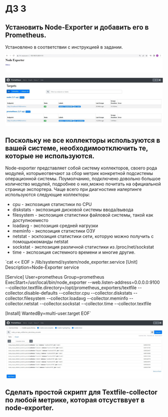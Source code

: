 # ДЗ 3

## Установить Node-Exporter и добавить его в Prometheus.

Установлено в соответствии с инструкцией в задании.

![img1](https://github.com/KatyaGolubeva/SRE/blob/hw3/hw3/pictures/1.jpeg)

![img2](https://github.com/KatyaGolubeva/SRE/blob/hw3/hw3/pictures/3.jpeg)

## Поскольку не все коллекторы используются в вашей системе, необходимоотключить те, которые не используются.

Node-exporter представляет собой систему коллекторов, своего рода модулей, которыеотвечают за сбор метрик конкретной подсистемы операционной системы. Поумолчанию, подключено довольно большое количество модулей, подробнее о них,можно почитать на официальной странице экспортера. Чаще всего при диагностике иалертинге используются следующие коллекторы:
- cpu  - экспозиция статистики по CPU
- diskstats  - экспозиция дисковой системы ввода/вывода
- filesystem  - экспозиция статистики файловой системы, такой как доступноеместо
- loadavg  - экспозиция средней нагрузки
- meminfo  - экспозиция статистики ОЗУ
- netstat  - эскпозиция статистики сети, которую можно получить с помощьюкоманды netstat
- sockstat  - экспозиция различной статистики из /proc/net/sockstat
- time  - экспозиция системного времени и многие другие.

`cat << EOF > /lib/systemd/system/node_exporter.service
[Unit]
Description=Node-Exporter service

[Service]
User=prometheus
Group=prometheus
ExecStart=/usr/local/bin/node_exporter --web.listen-address=0.0.0.0:9100 --collector.textfile.directory=/opt/prometheus_exporters/textfile --collector.disable-defaults  --collector.cpu --collector.diskstats --collector.filesystem --collector.loadavg --collector.meminfo --collector.netstat --collector.sockstat --collector.time --collector.textfile

[Install]
WantedBy=multi-user.target
EOF`


![img3](https://github.com/KatyaGolubeva/SRE/blob/hw3/hw3/pictures/4.jpeg)

## Сделать простой скрипт для Textfile-collector по любой метрике, которая отсустввует в node-exporter.